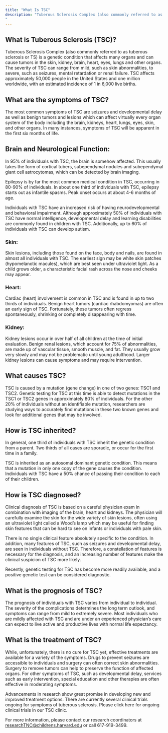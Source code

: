 ```yaml
---
title: "What Is TSC"
description: "Tuberous Sclerosis Complex (also commonly referred to as tuberous sclerosis or TS) is a genetic condition that affects many organs and can cause tumors in the skin, kidney, brain, heart, eyes, lungs and other organs. The severity of TSC can range from mild, such as skin abnormalities, to severe, such as seizures, mental retardation or renal failure. TSC affects approximately 50,000 people in the United States and one million worldwide, with an estimated incidence of 1 in 6,000 live births.
"
---
```


## What is Tuberous Sclerosis (TSC)?
Tuberous Sclerosis Complex (also commonly referred to as tuberous sclerosis or TS) is a genetic condition that affects many organs and can cause tumors in the skin, kidney, brain, heart, eyes, lungs and other organs. The severity of TSC can range from mild, such as skin abnormalities, to severe, such as seizures, mental retardation or renal failure. TSC affects approximately 50,000 people in the United States and one million worldwide, with an estimated incidence of 1 in 6,000 live births.

## What are the symptoms of TSC?

The most common symptoms of TSC are seizures and developmental delay as well as benign tumors and lesions which can affect virtually every organ system of the body including the brain, kidneys, heart, lungs, eyes, skin, and other organs. In many instances, symptoms of TSC will be apparent in the first six months of life.

## Brain and Neurological Function:
In 95% of individuals with TSC, the brain is somehow affected. This usually takes the form of cortical tubers, subependymal nodules and subependymal giant cell astrocytomas, which can be detected by brain imaging.

Epilepsy is by far the most common medical condition in TSC, occurring in 80-90% of individuals. In about one third of individuals with TSC, epilepsy starts out as infantile spasms. Peak onset occurs at about 4-6 months of age.

Individuals with TSC have an increased risk of having neurodevelopmental and behavioral impairment. Although approximately 50% of individuals with TSC have normal intelligence, developmental delay and learning disabilities are commonly found in children with TSC. Additionally, up to 60% of individuals with TSC can develop autism.

### Skin:
Skin lesions, including those found on the face, body and nails, are found in almost all individuals with TSC. The earliest sign may be white skin patches (hypomelanotic macules), which are best seen under ultraviolet light. As a child grows older, a characteristic facial rash across the nose and cheeks may appear.

### Heart:
Cardiac (heart) involvement is common in TSC and is found in up to two thirds of individuals. Benign heart tumors (cardiac rhabdomyomas) are often an early sign of TSC. Fortunately, these tumors often regress spontaneously, shrinking or completely disappearing with time.

### Kidney:
Kidney lesions occur in over half of all children at the time of initial evaluation. Benign renal lesions, which account for 75% of abnormalities, are made up of vascular tissue, smooth muscle, and fat. They usually grow very slowly and may not be problematic until young adulthood. Larger kidney lesions can cause symptoms and may require intervention.

## What causes TSC?
TSC is caused by a mutation (gene change) in one of two genes: TSC1 and TSC2. Genetic testing for TSC at this time is able to detect mutations in the TSC1 or TSC2 genes in approximately 80% of individuals. For the other 20% of individuals without an identifiable mutation, researchers are studying ways to accurately find mutations in these two known genes and look for additional genes that may be involved.

## How is TSC inherited?
In general, one third of individuals with TSC inherit the genetic condition from a parent. Two thirds of all cases are sporadic, or occur for the first time in a family.

TSC is inherited as an autosomal dominant genetic condition. This means that a mutation in only one copy of the gene causes the condition. Individuals with TSC have a 50% chance of passing their condition to each of their children.

## How is TSC diagnosed?
Clinical diagnosis of TSC is based on a careful physician exam in combination with imaging of the brain, heart and kidneys. The physician will carefully examine the skin for the wide variety of skin lesions, often using an ultraviolet light called a Wood’s lamp which may be useful for finding skin features that can be hard to see on infants or individuals with pale skin.

There is no single clinical feature absolutely specific to the condition. In addition, many features of TSC, such as seizures and developmental delay, are seen in individuals without TSC. Therefore, a constellation of features is necessary for the diagnosis, and an increasing number of features make the clinical suspicion of TSC more likely.

Recently, genetic testing for TSC has become more readily available, and a positive genetic test can be considered diagnostic.

## What is the prognosis of TSC?
The prognosis of individuals with TSC varies from individual to individual. The severity of the complications determines the long term outlook, and symptoms can range from mild to extremely severe. Most individuals who are mildly affected with TSC and are under an experienced physician’s care can expect to live active and productive lives with normal life expectancy.

## What is the treatment of TSC?
While, unfortunately, there is no cure for TSC yet, effective treatments are available for a variety of the symptoms. Drugs to prevent seizures are accessible to individuals and surgery can often correct skin abnormalities. Surgery to remove tumors can help to preserve the function of affected organs. For other symptoms of TSC, such as developmental delay, services such as early intervention, special education and other therapies are often effective in moderating symptoms.

Advancements in research show great promise in developing new and improved treatment options. There are currently several clinical trials ongoing for symptoms of tuberous sclerosis.  Please click here for ongoing clinical trials in our TSC clinic.

For more information, please contact our research coordinators at researchTNC@childrens.harvard.edu or call 617-919-3499.